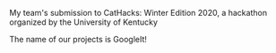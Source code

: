 My team's submission to CatHacks: Winter Edition 2020, a hackathon organized by the University of Kentucky

The name of our projects is GoogleIt!
